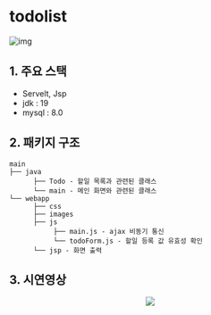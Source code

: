 # todolist

![img](https://user-images.githubusercontent.com/59640360/230757171-f3c78744-9a52-478d-88dd-7f61c3452e81.png)

## 1. 주요 스택

- Servelt, Jsp
- jdk : 19
- mysql : 8.0


## 2. 패키지 구조

    main
    ├── java
          ├── Todo - 할일 목록과 관련된 클래스
          └── main - 메인 화면와 관련된 클래스
    └── webapp
          ├── css
          ├── images
          ├── js
               ├── main.js - ajax 비동기 통신
               └── todoForm.js - 할일 등록 값 유효성 확인
          └── jsp - 화면 출력


## 3. 시연영상

<p align="center">
  <img src="https://user-images.githubusercontent.com/59640360/228867211-c12e3c42-3100-49e9-bea2-d8452bbb131e.gif"/>
</p>

